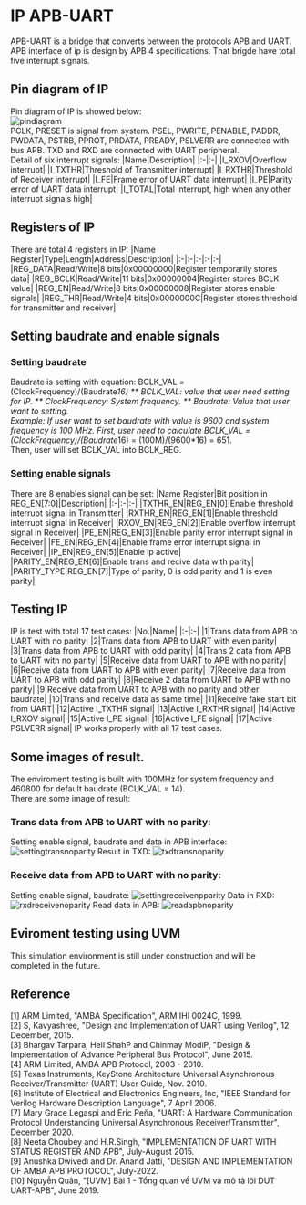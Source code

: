 # IP APB-UART
APB-UART is a bridge that converts between the protocols APB and UART. APB interface of ip is design by APB 4 specifications.
That brigde have total five interrupt signals.
## Pin diagram of IP
Pin diagram of IP is showed below:  
![pindiagram](https://github.com/hoanvipro/APB_UART_Final/assets/130170857/6ceb3305-9aa6-4562-ba94-6ec935376bed)  
PCLK, PRESET is signal from system. PSEL, PWRITE, PENABLE, PADDR, PWDATA, PSTRB, PPROT, PRDATA, PREADY, PSLVERR are connected with bus APB. TXD and RXD are connected with UART peripheral.  
Detail of six interrupt signals:
|Name|Description|
|:-|:-|
|I_RXOV|Overflow interrupt|
|I_TXTHR|Threshold of Transmitter interrupt|
|I_RXTHR|Threshold of Receiver interrupt|
|I_FE|Frame error of UART data interrupt|
|I_PE|Parity error of UART data interrupt|
|I_TOTAL|Total interrupt, high when any other interrupt signals high|
## Registers of IP
There are total 4 registers in IP:
|Name Register|Type|Length|Address|Description|
|:-|:-|:-|:-|:-|
|REG_DATA|Read/Write|8 bits|0x00000000|Register temporarily stores data|
|REG_BCLK|Read/Write|11 bits|0x00000004|Register stores BCLK value|
|REG_EN|Read/Write|8 bits|0x00000008|Register stores enable signals|
|REG_THR|Read/Write|4 bits|0x0000000C|Register stores threshold for transmitter and receiver|
## Setting baudrate and enable signals
### Setting baudrate
Baudrate is setting with equation: BCLK_VAL = (ClockFrequency)/(Baudrate*16)
** BCLK_VAL: value that user need setting for IP.
** ClockFrequency: System frequency.
** Baudrate: Value that user want to setting.  
Example: If user want to set baudrate with value is 9600 and system frequency is 100 MHz. First, user need to calculate BCLK_VAL = (ClockFrequency)/(Baudrate*16) = (100M)/(9600*16) = 651.  
Then, user will set BCLK_VAL into BCLK_REG.  
### Setting enable signals
There are 8 enables signal can be set:
|Name Register|Bit position in REG_EN[7:0]|Description|
|:-|:-|:-|
|TXTHR_EN|REG_EN[0]|Enable threshold interrupt signal in Transmitter|
|RXTHR_EN|REG_EN[1]|Enable threshold interrupt signal in Receiver|
|RXOV_EN|REG_EN[2]|Enable overflow interrupt signal in Receiver|
|PE_EN|REG_EN[3]|Enable parity error interrupt signal in Receiver|
|FE_EN|REG_EN[4]|Enable frame error interrupt signal in Receiver|
|IP_EN|REG_EN[5]|Enable ip active|
|PARITY_EN|REG_EN[6]|Enable trans and recive data with parity|
|PARITY_TYPE|REG_EN[7]|Type of parity, 0 is odd parity and 1 is even parity|
## Testing IP
IP is test with total 17 test cases:
|No.|Name|
|:-|:-|
|1|Trans data from APB to UART with no parity|
|2|Trans data from APB to UART with even parity|
|3|Trans data from APB to UART with odd parity|
|4|Trans 2 data from APB to UART with no parity|
|5|Receive data from UART to APB with no parity|
|6|Receive data from UART to APB with even parity|
|7|Receive data from UART to APB with odd parity|
|8|Receive 2 data from UART to APB with no parity|
|9|Receive data from UART to APB with no parity and other baudrate|
|10|Trans and receive data as same time|
|11|Receive fake start bit from UART|
|12|Active I_TXTHR signal|
|13|Active I_RXTHR signal|
|14|Active I_RXOV signal|
|15|Active I_PE signal|
|16|Active I_FE signal|
|17|Active PSLVERR signal|
IP works properly with all 17 test cases.
## Some images of result.
The enviroment testing is built with 100MHz for system frequency and 460800 for default baudrate (BCLK_VAL = 14).  
There are some image of result:
### Trans data from APB to UART with no parity:
Setting enable signal, baudrate and data in APB interface:
![settingtransnoparity](https://github.com/hoanvipro/APB_UART_Final/assets/130170857/bebab1ab-4b7e-4eef-a061-f29f95367865)
Result in TXD:
![txdtransnoparity](https://github.com/hoanvipro/APB_UART_Final/assets/130170857/d7795d96-4f78-48c9-83cf-29336956ed99)
### Receive data from APB to UART with no parity:
Setting enable signal, baudrate:
![settingreceivenpparity](https://github.com/hoanvipro/APB_UART_Final/assets/130170857/c6bbff92-d72c-4952-a57b-42a5067f349d)
Data in RXD:
![rxdreceivenoparity](https://github.com/hoanvipro/APB_UART_Final/assets/130170857/65c59c7c-f45b-4ced-91fa-fdc4c436a4c7)
Read data in APB:
![readapbnoparity](https://github.com/hoanvipro/APB_UART_Final/assets/130170857/bd4efc25-e662-4616-9b4e-93495bb84528)
## Eviroment testing using UVM
This simulation environment is still under construction and will be completed in the future.
## Reference
[1] 	ARM Limited, "AMBA Specification", ARM IHI 0024C, 1999.   
[2] 	S, Kavyashree, "Design and Implementation of UART using Verilog", 12 December, 2015.   
[3] 	Bhargav Tarpara, Heli ShahP and Chinmay ModiP, "Design & Implementation of Advance Peripheral Bus Protocol", June 2015.   
[4] 	ARM Limited, AMBA APB Protocol, 2003 - 2010.   
[5] 	Texas Instruments, KeyStone Architecture Universal Asynchronous Receiver/Transmitter (UART) User Guide, Nov. 2010.   
[6] 	Institute of Electrical and Electronics Engineers, Inc, "IEEE Standard for Verilog Hardware Description Language", 7 April 2006.   
[7] 	Mary Grace Legaspi and Eric Peňa, "UART: A Hardware Communication Protocol Understanding Universal Asynchronous Receiver/Transmitter", December 2020.   
[8] 	Neeta Choubey and H.R.Singh, "IMPLEMENTATION OF UART WITH STATUS REGISTER AND APB", July-August 2015.   
[9] 	Anushka Dwivedi and Dr. Anand Jatti, "DESIGN AND IMPLEMENTATION OF AMBA APB PROTOCOL", July-2022.   
[10]  Nguyễn Quân, "[UVM] Bài 1 - Tổng quan về UVM và mô tả lõi DUT UART-APB", June 2019.  







